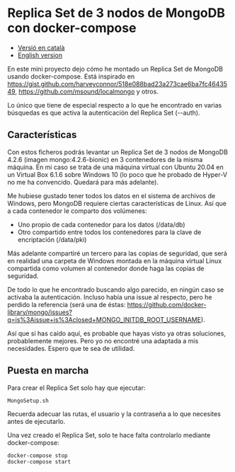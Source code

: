 # Replica Set de 3 nodos de MongoDB con docker-compose

- [Versió en català](READMEcat.md)
- [English version](READMEen.md)

En este mini proyecto dejo cómo he montado un Replica Set de MongoDB usando docker-compose.
Está inspirado en https://gist.github.com/harveyconnor/518e088bad23a273cae6ba7fc4643549, https://github.com/msound/localmongo y otros.

Lo único que tiene de especial respecto a lo que he encontrado en varias búsquedas es que activa la autenticación del Replica Set (--auth).

Características
---------------
Con estos ficheros podrás levantar un Replica Set de 3 nodos de MongoDB 4.2.6 (imagen mongo:4.2.6-bionic) en 3 contenedores de la misma máquina. En mi caso se trata de una máquina virtual con Ubuntu 20.04 en un Virtual Box 6.1.6 sobre Windows 10 (lo poco que he probado de Hyper-V no me ha convencido. Quedará para más adelante).

Me hubiese gustado tener todos los datos en el sistema de archivos de Windows, pero MongoDB requiere ciertas características de Linux. Así que a cada contenedor le comparto dos volúmenes:
- Uno propio de cada contenedor para los datos (/data/db)
- Otro compartido entre todos los contenedores para la clave de encriptación (/data/pki)

Más adelante compartiré un tercero para las copias de seguridad, que será en realidad una carpeta de Windows montada en la máquina virtual Linux compartida como volumen al contenedor donde haga las copias de seguridad.

De todo lo que he encontrado buscando algo parecido, en ningún caso se activaba la autenticación. Incluso había una issue al respecto, pero he perdido la referencia (será una de éstas: https://github.com/docker-library/mongo/issues?q=is%3Aissue+is%3Aclosed+MONGO_INITDB_ROOT_USERNAME).

Así que si has caído aquí, es probable que hayas visto ya otras soluciones, probablemente mejores. Pero yo no encontré una adaptada a mis necesidades. Espero que te sea de utilidad.

Puesta en marcha
----------------
Para crear el Replica Set solo hay que ejecutar:
~~~
MongoSetup.sh
~~~
Recuerda adecuar las rutas, el usuario y la contraseña a lo que necesites antes de ejecutarlo.

Una vez creado el Replica Set, solo te hace falta controlarlo mediante docker-compose:
~~~
docker-compose stop
docker-compose start
~~~
